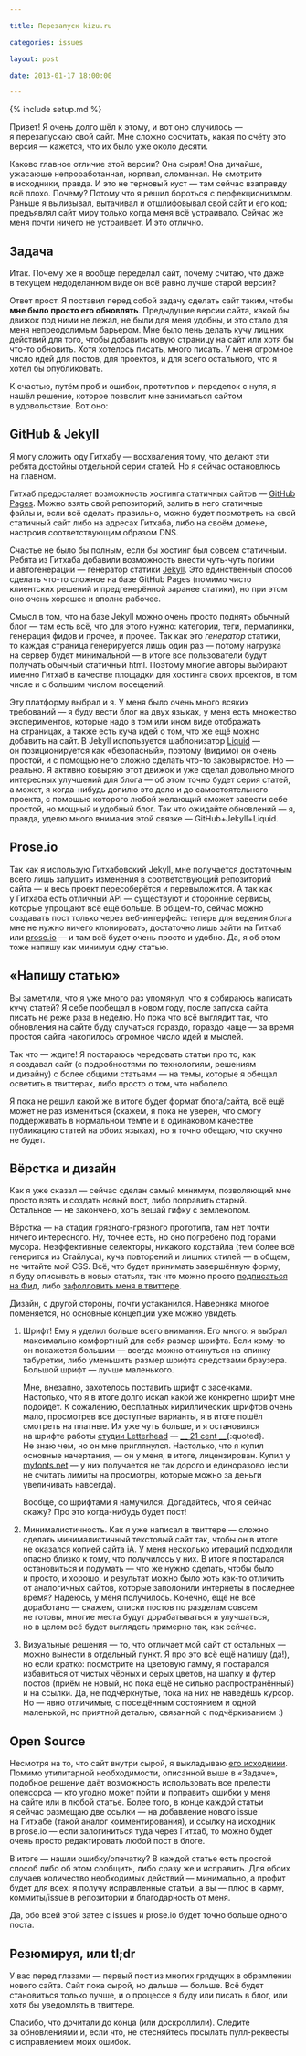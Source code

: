 ```yaml
---

title: Перезапуск kizu.ru

categories: issues

layout: post

date: 2013-01-17 18:00:00

---
```


{% include setup.md %}

Привет! Я очень долго шёл к этому, и вот оно случилось — я перезапускаю свой сайт. Мне сложно сосчитать, какая по счёту это версия — кажется, что их было уже около десяти.

Каково главное отличие этой версии? Она сырая! Она дичайше, ужасающе непроработанная, корявая, сломанная. Не смотрите в исходники, правда. И это не терновый куст — там сейчас взаправду всё плохо. Почему? Потому что я решил бороться с перфекционизмом. Раньше я вылизывал, вытачивал и отшлифовывал свой сайт и его код; предъявлял сайт миру только когда меня всё устраивало. Сейчас же меня почти ничего не устраивает. И это отлично.

## Задача

Итак. Почему же я вообще переделал сайт, почему считаю, что даже в текущем недоделанном виде он всё равно лучше старой версии?

Ответ прост. Я поставил перед собой задачу сделать сайт таким, чтобы **мне было просто его обновлять**. Предыдущие версии сайта, какой бы движок под ними не лежал, не были для меня удобны, и это стало для меня непреодолимым барьером. Мне было лень делать кучу лишних действий для того, чтобы добавить новую страницу на сайт или хотя бы что-то обновить. Хотя хотелось писать, много писать. У меня огромное число идей для постов, для проектов, и для всего остального, что я хотел бы опубликовать.

К счастью, путём проб и ошибок, прототипов и переделок с нуля, я нашёл решение, которое позволит мне заниматься сайтом в удовольствие. Вот оно:

## GitHub & Jekyll

Я могу сложить оду Гитхабу — восхваления тому, что делают эти ребята достойны отдельной серии статей. Но я сейчас остановлюсь на главном.

Гитхаб предосталяет возможность хостинга статичных сайтов — [GitHub Pages](http://pages.github.com). Можно взять свой репозиторий, залить в него статичные файлы и, если всё сделать правильно, можно будет посмотреть на свой статичный сайт либо на адресах Гитхаба, либо на своём домене, настроив соответствующим образом DNS.

Счастье не было бы полным, если бы хостинг был совсем статичным. Ребята из Гитхаба добавили возможность внести чуть-чуть логики и автогенерации — генератор статики [Jekyll](https://github.com/mojombo/jekyll#readme). Это единственный способ сделать что-то сложное на базе GitHub Pages (помимо чисто клиентских решений и предгенерённой заранее статики), но при этом оно очень хорошее и вполне рабочее.

Смысл в том, что на базе Jekyll можно очень просто поднять обычный блог — там есть всё, что для этого нужно: категории, теги, пермалинки, генерация фидов и прочее, и прочее. Так как это _генератор_ статики, то каждая страница генерируется лишь один раз — потому нагрузка на сервер будет минимальной — в итоге все пользователи будут получать обычный статичный html. Поэтому многие авторы выбирают именно Гитхаб в качестве площадки для хостинга своих проектов, в том числе и с большим числом посещений.

Эту платформу выбрал и я. У меня было очень много всяких требований — я буду вести блог на двух языках, у меня есть множество экспериментов, которые надо в том или ином виде отображать на страницах, а также есть куча идей о том, что же ещё можно добавить на сайт. В Jekyll используется шаблонизатор [Liquid](http://liquidmarkup.org) — он позиционируется как «безопасный», поэтому (видимо) он очень простой, и с помощью него сложно сделать что-то заковыристое. Но — реально. Я активно ковыряю этот движок и уже сделал довольно много интересных улучшений для блога — об этом точно будет серия статей, а может, я когда-нибудь допилю это дело и до самостоятельного проекта, с помощью которого любой желающий сможет завести себе простой, но мощный и удобный блог. Так что ожидайте обновлений — я, правда, уделю много внимания этой связке — GitHub+Jekyll+Liquid.

## Prose.io

Так как я использую Гитхабовский Jekyll, мне получается достаточным всего лишь запушить изменения в соответствующий репозиторий сайта — и весь проект пересоберётся и перевыложится. А так как у Гитхаба есть отличный API — существуют и сторонние сервисы, которые упрощают всё ещё больше. В общем-то, сейчас можно создавать пост только через веб-интерфейс: теперь для ведения блога мне не нужно ничего клонировать, достаточно лишь зайти на Гитхаб или [prose.io](http://prose.io) — и там всё будет очень просто и удобно. Да, я об этом тоже напишу как минимум одну статью.

## «Напишу статью»

Вы заметили, что я уже много раз упомянул, что я собираюсь написать кучу статей? Я себе пообещал в новом году, после запуска сайта, писать не реже раза в неделю. Но пока что всё выглядит так, что обновления на сайте буду случаться гораздо, гораздо чаще — за время простоя сайта накопилось огромное число идей и мыслей.

Так что — ждите! Я постараюсь чередовать статьи про то, как я создавал сайт (с подробностями по технологиям, решениям и дизайну) с более общими статьями — на темы, которые я обещал осветить в твиттерах, либо просто о том, что наболело.

Я пока не решил какой же в итоге будет формат блога/сайта, всё ещё может не раз измениться (скажем, я пока не уверен, что смогу поддерживать в нормальном темпе и в одинаковом качестве публикацию статей на обоих языках), но я точно обещаю, что скучно не будет.

## Вёрстка и дизайн

Как я уже сказал — сейчас сделан самый минимум, позволяющий мне просто взять и создать новый пост, либо поправить старый. Остальное — не закончено, хоть вешай гифку с землекопом.

Вёрстка — на стадии грязного-грязного прототипа, там нет почти ничего интересного. Ну, точнее есть, но оно погребено под горами мусора. Неэффективные селекторы, никакого кодстайла (тем более всё генерится из Стайлуса), куча повторений и лишних стилей — в общем, не читайте мой CSS. Всё, что будет принимать завершённую форму, я буду описывать в новых статьях, так что можно просто [подписаться на Фид](feed://feeds.feedburner.com/kizu), либо [зафолловить меня в твиттере](@ki_zu).

Дизайн, с другой стороны, почти устаканился. Наверняка многое поменяется, но основные концепции уже можно увидеть.

1. Шрифт! Ему я уделил больше всего внимания. Его много: я выбрал максимально комфортный для себя размер шрифта. Если кому-то он покажется большим — всегда можно откинуться на спинку табуретки, либо уменьшить размер шрифта средствами браузера. Большой шрифт — лучше маленького.

    Мне, внезапно, захотелось поставить шрифт с засечками. Настолько, что я в итоге долго искал какой же конкретно шрифт мне подойдёт. К сожалению, бесплатных кириллических шрифтов очень мало, просмотрев все доступные варианты, я в итоге пошёл смотреть на платные. Их уже чуть больше, и я остановился на шрифте работы [студии Letterhead](http://www.letterhead.ru) — [__ 21 cent __](http://www.letterhead.ru/Fonts/21cent.html){:quoted}. Не знаю чем, но он мне приглянулся. Настолько, что я купил основные начертания, — он у меня, в итоге, лицензирован. Купил у [myfonts.net](http://www.myfonts.com/fonts/letterheadrussia/21-cent/) — у них получается не так дорого и единоразово (если не считать лимиты на просмотры, которые можно за деньги увеличивать навсегда).

    Вообще, со шрифтами я намучился. Догадайтесь, что я сейчас скажу? Про это когда-нибудь будет пост!

2. Минималистичность. Как я уже написал в твиттере — сложно сделать минималистичный текстовый сайт так, чтобы он в итоге не оказался копией [сайта iA](http://informationarchitects.net). У меня несколько итераций подходили опасно близко к тому, что получилось у них. В итоге я постарался остановиться и подумать — что же нужно сделать, чтобы было и просто, и хорошо, и результат можно было хоть как-то отличить от аналогичных сайтов, которые заполонили интернеты в последнее время? Надеюсь, у меня получилось. Конечно, ещё не всё доработано — скажем, списки постов по разделам совсем не готовы, многие места будут дорабатываться и улучшаться, но в целом всё будет выглядеть примерно так, как сейчас.

3. Визуальные решения — то, что отличает мой сайт от остальных — можно вынести в отдельный пункт. Я про это всё ещё напишу (да!), но если кратко: посмотрите на цветовую гамму, я постарался избавиться от чистых чёрных и серых цветов, на шапку и футер постов (приём не новый, но пока ещё не сильно распространённый) и на ссылки. Да, не подчёркнутые, пока на них не наведёшь курсор. Но — явно отличимые, с посещённым состоянием и одной маленькой, но приятной деталью, связанной с подчёркиванием :)

## Open Source

Несмотря на то, что сайт внутри сырой, я выкладываю [его исходники](https://github.com/kizu/kizu.github.com/). Помимо утилитарной необходимости, описанной выше в «Задаче», подобное решение даёт возможность использовать все прелести опенсорса — кто угодно может пойти и поправить ошибки у меня на сайте или в любой статье. Более того, в конце каждой статьи я сейчас размещаю две ссылки — на добавление нового issue на Гитхабе (такой аналог комментирования), и ссылку на исходник в prose.io — если залогиниться туда через Гитхаб, то можно будет очень просто редактировать любой пост в блоге.

В итоге — нашли ошибку/опечатку? В каждой статье есть простой способ либо об этом сообщить, либо сразу же и исправить. Для обоих случаев количество необходимых действий — минимально, а профит будет для всех: я получу исправленные статьи, а вы — плюс в карму, коммиты/issue в репозитории и благодарность от меня.

Да, обо всей этой затее с issues и prose.io будет точно больше одного поста.

## Резюмируя, или tl;dr

У вас перед глазами — первый пост из многих грядущих в обрамлении нового сайта. Сайт пока сырой, но дальше — больше. Всё будет становиться только лучше, и о процессе я буду или писать в блог, или хотя бы уведомлять в твиттере.

Спасибо, что дочитали до конца (или доскроллили). Следите за обновлениями и, если что, не стесняйтесь посылать пулл-реквесты с исправлением моих ошибок.
